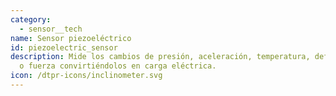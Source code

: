 ```yaml
---
category: 
  - sensor__tech
name: Sensor piezoeléctrico
id: piezoelectric_sensor
description: Mide los cambios de presión, aceleración, temperatura, deformación
  o fuerza convirtiéndolos en carga eléctrica.
icon: /dtpr-icons/inclinometer.svg
---
```

